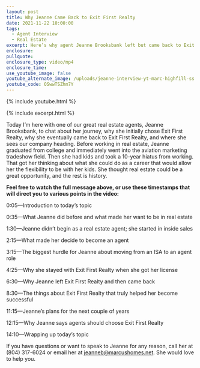 ```yaml
---
layout: post
title: Why Jeanne Came Back to Exit First Realty
date: 2021-11-22 10:00:00
tags:
  - Agent Interview
  - Real Estate
excerpt: Here’s why agent Jeanne Brooksbank left but came back to Exit First Realty.
enclosure:
pullquote:
enclosure_type: video/mp4
enclosure_time:
use_youtube_image: false
youtube_alternate_image: /uploads/jeanne-interview-yt-marc-highfill-ss.jpg
youtube_code: OSwwTSZhm7Y
---
```

{% include youtube.html %}

{% include excerpt.html %}

Today I’m here with one of our great real estate agents, Jeanne Brooksbank, to chat about her journey, why she initially chose Exit First Realty, why she eventually came back to Exit First Realty, and where she sees our company heading. Before working in real estate, Jeanne graduated from college and immediately went into the aviation marketing tradeshow field. Then she had kids and took a 10-year hiatus from working. That got her thinking about what she could do as a career that would allow her the flexibility to be with her kids. She thought real estate could be a great opportunity, and the rest is history.&nbsp;

**Feel free to watch the full message above, or use these timestamps that will direct you to various points in the video:**

0:05—Introduction to today’s topic

0:35—What Jeanne did before and what made her want to be in real estate

1:30—Jeanne didn’t begin as a real estate agent; she started in inside sales

2:15—What made her decide to become an agent

3:15—The biggest hurdle for Jeanne about moving from an ISA to an agent role

4:25—Why she stayed with Exit First Realty when she got her license

6:30—Why Jeanne left Exit First Realty and then came back

8:30—The things about Exit First Realty that truly helped her become successful

11:15—Jeanne’s plans for the next couple of years

12:15—Why Jeanne says agents should choose Exit First Realty

14:10—Wrapping up today’s topic

If you have questions or want to speak to Jeanne for any reason, call her at (804) 317-6024 or email her at [jeanneb@marcushomes.net](mailto:jeanneb@marcushomes.net). She would love to help you.
